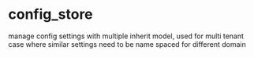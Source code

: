 config_store
============

manage config settings with multiple inherit model, used for multi tenant case where similar settings need to be name spaced for different domain
